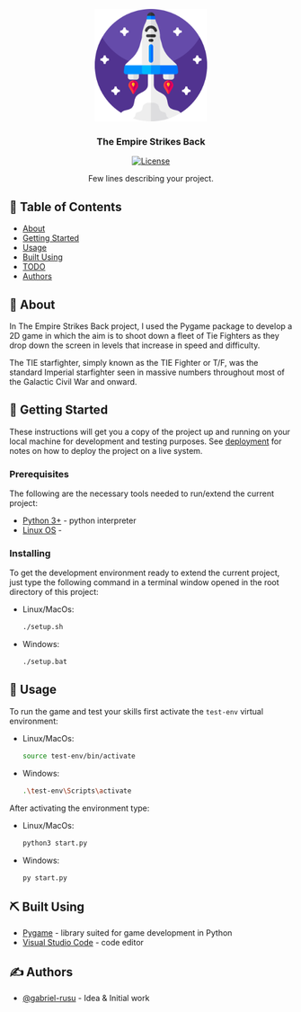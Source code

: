 <p align="center">
  <a href="" rel="noopener">
 <img width=200px height=200px src="data/logo/logo.png" alt="Project logo"></a>
</p>

<h3 align="center">The Empire Strikes Back</h3>

<div align="center">

  [![License](https://img.shields.io/badge/license-MIT-blue.svg)](/LICENSE)

</div>


<p align="center"> Few lines describing your project.
    <br> 
</p>

## 📝 Table of Contents
- [About](#about)
- [Getting Started](#getting_started)
- [Usage](#usage)
- [Built Using](#built_using)
- [TODO](../TODO.md)
- [Authors](#authors)

## 🧐 About <a name = "about"></a>
In The Empire Strikes Back project, I used the Pygame package to develop a 2D game in which the aim is to shoot down a fleet of Tie Fighters as they drop down the screen in levels that increase in speed and difficulty. 

The TIE starfighter, simply known as the TIE Fighter or T/F, was the standard Imperial starfighter seen in massive numbers throughout most of the Galactic Civil War and onward.

## 🏁 Getting Started <a name = "getting_started"></a>
These instructions will get you a copy of the project up and running on your local machine for development and testing purposes. See [deployment](#deployment) for notes on how to deploy the project on a live system.

### Prerequisites
The following are the necessary tools needed to run/extend the current project:

* [Python 3+](https://www.python.org/downloads/) - python interpreter
* [Linux OS]() - 

### Installing

To get the development environment ready to extend the current project, just type the following command in a terminal window opened in the root directory of this project:
 - Linux/MacOs:
   ```bash
   ./setup.sh
   ```
 - Windows:
   ```bash
   ./setup.bat
   ```

## 🎈 Usage <a name="usage"></a>
To run the game and test your skills first activate the ```test-env``` virtual environment: 
 - Linux/MacOs: 
   ```bash
   source test-env/bin/activate
   ```
 - Windows: 
   ```bash
   .\test-env\Scripts\activate
   ```
After activating the environment type:
  - Linux/MacOs:
    ```bash
    python3 start.py
    ```
  - Windows:
    ```bash
    py start.py
    ```

## ⛏️ Built Using <a name = "built_using"></a>
- [Pygame](https://www.pygame.org/news) - library suited for game development in Python
- [Visual Studio Code](https://code.visualstudio.com/) - code editor


## ✍️ Authors <a name = "authors"></a>
- [@gabriel-rusu](https://github.com/gabriel-rusu) - Idea & Initial work
